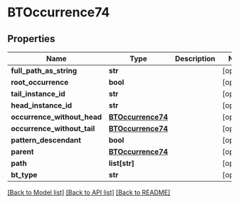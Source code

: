 # BTOccurrence74

## Properties
Name | Type | Description | Notes
------------ | ------------- | ------------- | -------------
**full_path_as_string** | **str** |  | [optional] 
**root_occurrence** | **bool** |  | [optional] 
**tail_instance_id** | **str** |  | [optional] 
**head_instance_id** | **str** |  | [optional] 
**occurrence_without_head** | [**BTOccurrence74**](BTOccurrence74.md) |  | [optional] 
**occurrence_without_tail** | [**BTOccurrence74**](BTOccurrence74.md) |  | [optional] 
**pattern_descendant** | **bool** |  | [optional] 
**parent** | [**BTOccurrence74**](BTOccurrence74.md) |  | [optional] 
**path** | **list[str]** |  | [optional] 
**bt_type** | **str** |  | [optional] 

[[Back to Model list]](../README.md#documentation-for-models) [[Back to API list]](../README.md#documentation-for-api-endpoints) [[Back to README]](../README.md)


